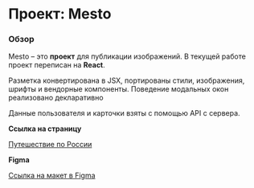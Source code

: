 # Проект: Mesto
### Обзор

Mesto – это **проект** для публикации изображений.
В текущей работе проект переписан на **React**.

Разметка конвертирована в JSX, портированы стили, изображения, шрифты и вендорные компоненты. Поведение модальных окон реализовано декларативно

Данные пользователя и карточки взяты с помощью API с сервера.

**Ссылка на страницу**

[Путешествие по России](https://romnyer.github.io/mesto/)

**Figma**

[Ссылка на макет в Figma](https://www.figma.com/file/bjyvbKKJN2naO0ucURl2Z0/JavaScript.-Sprint-5?node-id=0%3A1)
